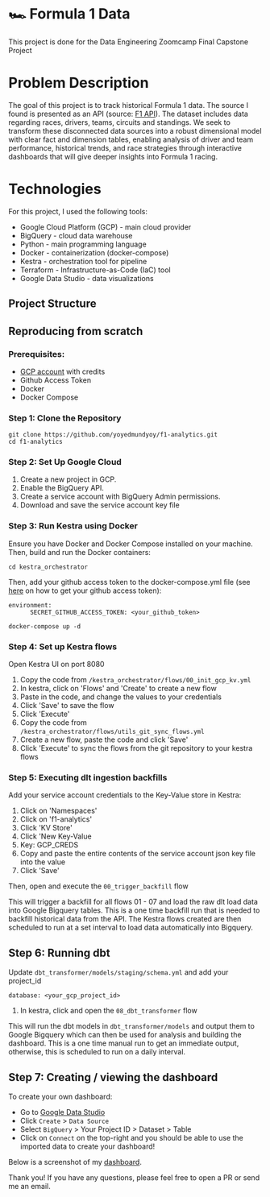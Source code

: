 # 🏎️  Formula 1 Data

This project is done for the Data Engineering Zoomcamp Final Capstone Project

# Problem Description
The goal of this project is to track historical Formula 1 data. The source I found is presented as an API (source: [F1 API](https://f1api.dev/)). The dataset includes data regarding races, drivers, teams, circuits and standings. We seek to transform these disconnected data sources into a robust dimensional model with clear fact and dimension tables, enabling analysis of driver and team performance, historical trends, and race strategies through interactive dashboards that will give deeper insights into Formula 1 racing.

# Technologies
For this project, I used the following tools:
* Google Cloud Platform (GCP) - main cloud provider
* BigQuery - cloud data warehouse
* Python - main programming language
* Docker - containerization (docker-compose)
* Kestra - orchestration tool for pipeline
* Terraform - Infrastructure-as-Code (IaC) tool
* Google Data Studio - data visualizations

## Project Structure

## Reproducing from scratch

### Prerequisites:
- [GCP account](https://cloud.google.com/) with credits
- Github Access Token
- Docker
- Docker Compose

### Step 1: Clone the Repository
```
git clone https://github.com/yoyedmundyoy/f1-analytics.git
cd f1-analytics
```

### Step 2: Set Up Google Cloud
1. Create a new project in GCP.
2. Enable the BigQuery API.
3. Create a service account with BigQuery Admin permissions.
4. Download and save the service account key file

### Step 3: Run Kestra using Docker
Ensure you have Docker and Docker Compose installed on your machine. Then, build and run the Docker containers:
```
cd kestra_orchestrator
```
Then, add your github access token to the docker-compose.yml file (see [here](https://youtu.be/OPlNKQZFeho?t=82) on how to get your github access token):
```
environment:
      SECRET_GITHUB_ACCESS_TOKEN: <your_github_token>
```

```
docker-compose up -d
```

### Step 4: Set up Kestra flows 
Open Kestra UI on port 8080
1. Copy the code from ```/kestra_orchestrator/flows/00_init_gcp_kv.yml```
2. In kestra, click on 'Flows' and 'Create' to create a new flow
3. Paste in the code, and change the values to your credentials
4. Click 'Save' to save the flow
5. Click 'Execute'
6. Copy the code from ```/kestra_orchestrator/flows/utils_git_sync_flows.yml```
7. Create a new flow, paste the code and click 'Save'
8. Click 'Execute' to sync the flows from the git repository to your kestra flows

### Step 5: Executing dlt ingestion backfills
Add your service account credentials to the Key-Value store in Kestra:
1. Click on 'Namespaces'
2. Click on 'f1-analytics'
3. Click 'KV Store'
4. Click 'New Key-Value
5. Key: GCP_CREDS
6. Copy and paste the entire contents of the service account json key file into the value
7. Click 'Save'

Then, open and execute the ```00_trigger_backfill``` flow

This will trigger a backfill for all flows 01 - 07 and load the raw dlt load data into Google Bigquery tables.
This is a one time backfill run that is needed to backfill historical data from the API. The Kestra flows created are then scheduled to run at a set interval to load data automatically into Bigquery. 

## Step 6: Running dbt
Update ```dbt_transformer/models/staging/schema.yml``` and add your project_id
```
database: <your_gcp_project_id>
```
1. In kestra, click and open the ```08_dbt_transformer``` flow

This will run the dbt models in ```dbt_transformer/models``` and output them to Google Bigquery which can then be used for analysis and building the dashboard.
This is a one time manual run to get an immediate output, otherwise, this is scheduled to run on a daily interval.

## Step 7: Creating / viewing the dashboard 
To create your own dashboard:
* Go to [Google Data Studio](https://datastudio.google.com) 
* Click `Create` > `Data Source`
* Select `BigQuery` > Your Project ID > Dataset > Table
* Click on `Connect` on the top-right and you should be able to use the imported data to create your dashboard!

Below is a screenshot of my [dashboard](https://datastudio.google.com/).

Thank you! If you have any questions, please feel free to open a PR or send me an email.